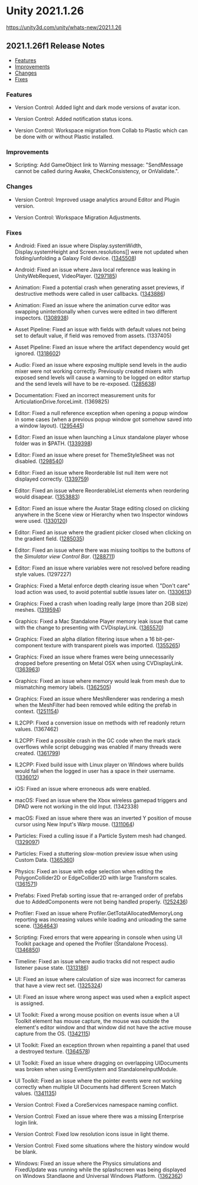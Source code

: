 # Unity 2021.1.26

https://unity3d.com/unity/whats-new/2021.1.26

## 2021.1.26f1 Release Notes

- [Features](#features)
- [Improvements](#improvements)
- [Changes](#changes)
- [Fixes](#fixes)


### Features

*   Version Control: Added light and dark mode versions of avatar icon.
    
*   Version Control: Added notification status icons.
    
*   Version Control: Workspace migration from Collab to Plastic which can be done with or without Plastic installed.
    

### Improvements

*   Scripting: Add GameObject link to Warning message: "SendMessage cannot be called during Awake, CheckConsistency, or OnValidate.".

### Changes

*   Version Control: Improved usage analytics around Editor and Plugin version.
    
*   Version Control: Workspace Migration Adjustments.
    

### Fixes

*   Android: Fixed an issue where Display.systemWidth, Display.systemHeight and Screen.resolutions\[\] were not updated when folding/unfolding a Galaxy Fold device. ([1345508](https://issuetracker.unity3d.com/issues/android-display-dot-systemwidth-slash-height-value-isnt-updated-when-the-phone-is-folded-slash-unfolded))
    
*   Android: Fixed an issue where Java local reference was leaking in UnityWebRequest, VideoPlayer. ([1297185](https://issuetracker.unity3d.com/issues/android-using-videoplayer-dot-prepare-and-calling-10000-unitywebrequests-causes-the-app-to-crash-at-android-7-dot-0-or-lower))
    
*   Animation: Fixed a potential crash when generating asset previews, if destructive methods were called in user callbacks. ([1343886](https://issuetracker.unity3d.com/issues/crash-on-mustremovefromobject-when-reimporting-a-prefab))
    
*   Animation: Fixed an issue where the animation curve editor was swapping unintentionally when curves were edited in two different inspectors. ([1308938](https://issuetracker.unity3d.com/issues/animationcurves-start-to-change-in-the-edit-window-without-selecting-any-options-when-editing-curves-in-two-different-inspectors))
    
*   Asset Pipeline: Fixed an issue with fields with default values not being set to default value, if field was removed from assets. (1337405)
    
*   Asset Pipeline: Fixed an issue where the artifact dependency would get ignored. ([1318602](https://issuetracker.unity3d.com/issues/artifact-dependency-not-setup-when-used-with-lazyloadreference))
    
*   Audio: Fixed an issue where exposing multiple send levels in the audio mixer were not working correctly. Previously created mixers with exposed send levels will cause a warning to be logged on editor startup and the send levels will have to be re-exposed. ([1285638](https://issuetracker.unity3d.com/issues/audio-mixer-unable-to-expose-other-send-level-parameters-when-one-is-already-exposed))
    
*   Documentation: Fixed an incorrect measurement units for ArticulationDrive.forceLimit. (1369825)
    
*   Editor: Fixed a null reference exception when opening a popup window in some cases (when a previous popup window got somehow saved into a window layout). ([1295445](https://issuetracker.unity3d.com/issues/nullreferenceexception-is-thrown-in-the-console-when-trying-to-change-the-aspect-ratio-in-the-game-window))
    
*   Editor: Fixed an issue when launching a Linux standalone player whose folder was in $PATH. ([1339398](https://issuetracker.unity3d.com/issues/linux-build-executable-fails-to-start-when-being-run-through-an-environment-variable))
    
*   Editor: Fixed an issue where preset for ThemeStyleSheet was not disabled. ([1298540](https://issuetracker.unity3d.com/issues/ui-toolkit-nullreferenceexception-errors-are-thrown-on-selecting-tss-theme-file-preset-asset))
    
*   Editor: Fixed an issue where Reorderable list null item were not displayed correctly. ([1339759](https://issuetracker.unity3d.com/issues/controls-in-the-ui-debugger-overlap-when-inspecting-an-element-that-has-a-label-with-null-value))
    
*   Editor: Fixed an issue where ReorderableList elements when reordering would disapear. ([1353883](https://issuetracker.unity3d.com/issues/elements-of-large-2d-slash-3d-arrays-disappear-when-reordering))
    
*   Editor: Fixed an issue where the Avatar Stage editing closed on clicking anywhere in the Scene view or Hierarchy when two Inspector windows were used. ([1330120](https://issuetracker.unity3d.com/issues/avatar-mapping-tab-closes-when-trying-to-select-anything))
    
*   Editor: Fixed an issue where the gradient picker closed when clicking on the gradient field. ([1285035](https://issuetracker.unity3d.com/issues/gradient-window-opens-and-immediately-closes-when-double-clicking-the-gradient-field))
    
*   Editor: Fixed an issue where there was missing tooltips to the buttons of the _Simulator view Control Bar_. ([1288711](https://issuetracker.unity3d.com/issues/simulator-tooltips-are-missing-for-simulator-control-bar-buttons))
    
*   Editor: Fixed an issue where variables were not resolved before reading style values. (1297227)
    
*   Graphics: Fixed a Metal enforce depth clearing issue when "Don't care" load action was used, to avoid potential subtle issues later on. ([1330613](https://issuetracker.unity3d.com/issues/ios-ui-elements-are-invisible-on-ios-devices-when-using-additionaluirenderer))
    
*   Graphics: Fixed a crash when loading really large (more than 2GB size) meshes. ([1319594](https://issuetracker.unity3d.com/issues/untitled-7))
    
*   Graphics: Fixed a Mac Standalone Player memory leak issue that came with the change to presenting with CVDisplayLink. ([1365570](https://issuetracker.unity3d.com/issues/port-count-never-stops-increasing-in-standalone-build-on-mac-standalone))
    
*   Graphics: Fixed an alpha dilation filtering issue when a 16 bit-per-component texture with transparent pixels was imported. ([1355265](https://issuetracker.unity3d.com/issues/edge-artifacts-are-not-fixed-when-alpha-is-transparency-parameter-is-enabled-on-the-texture))
    
*   Graphics: Fixed an issue where frames were being unnecessarily dropped before presenting on Metal OSX when using CVDisplayLink. ([1363963](https://issuetracker.unity3d.com/issues/stuttering-movement-when-changing-gameobject-transforms-position))
    
*   Graphics: Fixed an issue where memory would leak from mesh due to mismatching memory labels. ([1362505](https://issuetracker.unity3d.com/issues/memory-leak-occurs-in-player-as-sharedgeometrybuffers-mismatches-memory-labels-for-new-and-delete))
    
*   Graphics: Fixed an issue where MeshRenderer was rendering a mesh when the MeshFilter had been removed while editing the prefab in context. ([1251154](https://issuetracker.unity3d.com/issues/prefab-instance-is-rendered-with-removed-mesh-filter-in-the-prefab-asset))
    
*   IL2CPP: Fixed a conversion issue on methods with ref readonly return values. (1367462)
    
*   IL2CPP: Fixed a possible crash in the GC code when the mark stack overflows while script debugging was enabled if many threads were created. ([1361799](https://issuetracker.unity3d.com/issues/build-crashes-with-unexpected-mark-stack-overflow-error-when-building-with-il2cpp))
    
*   IL2CPP: Fixed build issue with Linux player on Windows where builds would fail when the logged in user has a space in their username. ([1336012](https://issuetracker.unity3d.com/issues/linux-il2cpp-building-for-linux-with-il2cpp-from-windows-fails-if-your-system-username-contains-a-space))
    
*   iOS: Fixed an issue where erroneous ads were enabled.
    
*   macOS: Fixed an issue where the Xbox wireless gamepad triggers and DPAD were not working in the old Input. (1342338)
    
*   macOS: Fixed an issue where there was an inverted Y position of mouse cursor using New Input's Warp mouse. ([1311064](https://issuetracker.unity3d.com/issues/system-cursor-input-is-inverted-on-vertical-axis-when-using-a-gamepad))
    
*   Particles: Fixed a culling issue if a Particle System mesh had changed. ([1329097](https://issuetracker.unity3d.com/issues/particle-system-with-custom-mesh-culls-objects-incorrectly-when-the-meshes-should-be-partly-visible))
    
*   Particles: Fixed a stuttering slow-motion preview issue when using Custom Data. ([1365360](https://issuetracker.unity3d.com/issues/particle-system-is-stuttering-in-the-editor-when-using-custom-data-with-low-playback-speed))
    
*   Physics: Fixed an issue with edge selection when editing the PolygonCollider2D or EdgeCollider2D with large Transform scales. ([1361571](https://issuetracker.unity3d.com/issues/it-is-difficult-to-properly-edit-the-polygoncollider2d-collider-when-its-gameobject-scale-is-large))
    
*   Prefabs: Fixed Prefab sorting issue that re-arranged order of prefabs due to AddedComponents were not being handled properly. ([1252436](https://issuetracker.unity3d.com/issues/assetdatabase-dot-forcereserializeassets-modifies-data-when-used-on-a-prefab-with-a-nested-fbx-model))
    
*   Profiler: Fixed an issue where Profiler.GetTotalAllocatedMemoryLong reporting was increasing values while loading and unloading the same scene. ([1364643](https://issuetracker.unity3d.com/issues/profiler-dot-gettotalallocatedmemorylong-increases-when-scene-is-loaded-and-unloaded))
    
*   Scripting: Fixed errors that were appearing in console when using UI Toolkit package and opened the Profiler (Standalone Process). ([1346850](https://issuetracker.unity3d.com/issues/opening-the-profiler-standalone-process-causes-multiple-errors-when-the-project-has-the-ui-toolkit-package-installed))
    
*   Timeline: Fixed an issue where audio tracks did not respect audio listener pause state. ([1313186](https://issuetracker.unity3d.com/issues/audio-in-timeline-is-not-paused-when-the-audiolistener-dot-pause-is-set-to-true))
    
*   UI: Fixed an issue where calculation of size was incorrect for cameras that have a view rect set. ([1325324](https://issuetracker.unity3d.com/issues/viewport-rect-affects-ui-canvas-gameobjects-positions-when-canvas-render-mode-is-set-to-screen-space-camera))
    
*   UI: Fixed an issue where wrong aspect was used when a explicit aspect is assigned.
    
*   UI Toolkit: Fixed a wrong mouse position on events issue when a UI Toolkit element has mouse capture, the mouse was outside the element's editor window and that window did not have the active mouse capture from the OS. ([1342115](https://issuetracker.unity3d.com/issues/mousemoveevent-returns-a-positive-position-when-the-cursor-leaves-the-window))
    
*   UI Toolkit: Fixed an exception thrown when repainting a panel that used a destroyed texture. ([1364578](https://issuetracker.unity3d.com/issues/uir-visualelement-drawn-with-a-destroyed-texture-throws-exception))
    
*   UI Toolkit: Fixed an issue where dragging on overlapping UIDocuments was broken when using EventSystem and StandaloneInputModule.
    
*   UI Toolkit: Fixed an issue where the pointer events were not working correctly when multiple UI Documents had different Screen Match values. ([1341135](https://issuetracker.unity3d.com/issues/ui-toolkit-pointer-events-doesnt-work-correctly-when-multiple-ui-documents-has-different-screen-match-values))
    
*   Version Control: Fixed a CoreServices namespace naming conflict.
    
*   Version Control: Fixed an issue where there was a missing Enterprise login link.
    
*   Version Control: Fixed low resolution icons issue in light theme.
    
*   Version Control: Fixed some situations where the history window would be blank.
    
*   Windows: Fixed an issue where the Physics simulations and FixedUpdate was running while the splashscreen was being displayed on Windows Standlaone and Universal Windows Platform. ([1362362](https://issuetracker.unity3d.com/issues/gameobject-transform-position-changes-on-the-y-axis-when-running-a-build-of-the-project))